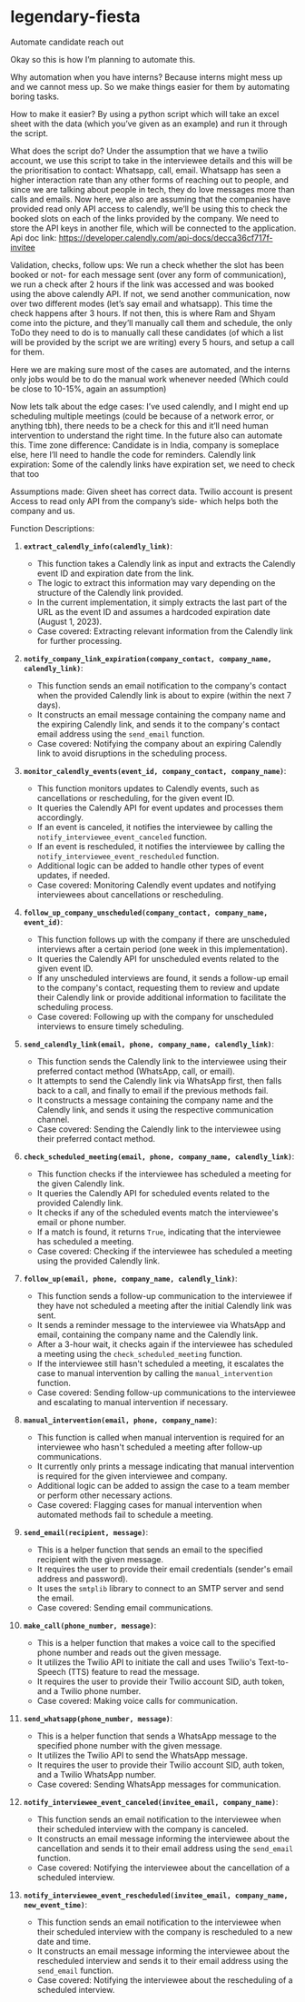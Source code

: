 # legendary-fiesta
Automate candidate reach out

Okay so this is how I’m planning to automate this.

Why automation when you have interns?
Because interns might mess up and we cannot mess up. So we make things easier for them by automating boring tasks.

How to make it easier?
By using a python script which will take an excel sheet with the data (which you’ve given as an example) and run it through the script.

What does the script do?
Under the assumption that we have a twilio account, we use this script to take in the interviewee details and this will be the prioritisation to contact: Whatsapp, call, email. Whatsapp has seen a higher interaction rate than any other forms of reaching out to people, and since we are talking about people in tech, they do love messages more than calls and emails.
Now here, we also are assuming that the companies have provided read only API access to calendly, we’ll be using this to check the booked slots on each of the links provided by the company. We need to store the API keys in another file, which will be connected to the application. Api doc link: https://developer.calendly.com/api-docs/decca36cf717f-invitee

Validation, checks, follow ups: We run a check whether the slot has been booked or not- for each message sent (over any form of communication), we run a check after 2 hours if the link was accessed and was booked using the above calendly API. If not, we send another communication, now over two different modes (let’s say email and whatsapp). This time the check happens after 3 hours. If not then, this is where Ram and Shyam come into the picture, and they’ll manually call them and schedule, the only ToDo they need to do is to manually call these candidates (of which a list will be provided by the script we are writing) every 5 hours, and setup a call for them.

Here we are making sure most of the cases are automated, and the interns only jobs would be to do the manual work whenever needed (Which could be close to 10-15%, again an assumption)

Now lets talk about the edge cases:
        I’ve used calendly, and I might end up scheduling multiple meetings (could be because of a network error, or anything tbh), there needs to be a check for this and it’ll need human intervention to understand the right time. In the future also can automate this.
        Time zone difference: Candidate is in India, company is someplace else, here I’ll need to handle the code for reminders.
        Calendly link expiration: Some of the calendly links have expiration set, we need to check that too

Assumptions made:
        Given sheet has correct data.
        Twilio account is present
        Access to read only API from the company’s side- which helps both the company and us.


Function Descriptions:


1. **`extract_calendly_info(calendly_link)`**:
   - This function takes a Calendly link as input and extracts the Calendly event ID and expiration date from the link.
   - The logic to extract this information may vary depending on the structure of the Calendly link provided.
   - In the current implementation, it simply extracts the last part of the URL as the event ID and assumes a hardcoded expiration date (August 1, 2023).
   - Case covered: Extracting relevant information from the Calendly link for further processing.

2. **`notify_company_link_expiration(company_contact, company_name, calendly_link)`**:
   - This function sends an email notification to the company's contact when the provided Calendly link is about to expire (within the next 7 days).
   - It constructs an email message containing the company name and the expiring Calendly link, and sends it to the company's contact email address using the `send_email` function.
   - Case covered: Notifying the company about an expiring Calendly link to avoid disruptions in the scheduling process.

3. **`monitor_calendly_events(event_id, company_contact, company_name)`**:
   - This function monitors updates to Calendly events, such as cancellations or rescheduling, for the given event ID.
   - It queries the Calendly API for event updates and processes them accordingly.
   - If an event is canceled, it notifies the interviewee by calling the `notify_interviewee_event_canceled` function.
   - If an event is rescheduled, it notifies the interviewee by calling the `notify_interviewee_event_rescheduled` function.
   - Additional logic can be added to handle other types of event updates, if needed.
   - Case covered: Monitoring Calendly event updates and notifying interviewees about cancellations or rescheduling.

4. **`follow_up_company_unscheduled(company_contact, company_name, event_id)`**:
   - This function follows up with the company if there are unscheduled interviews after a certain period (one week in this implementation).
   - It queries the Calendly API for unscheduled events related to the given event ID.
   - If any unscheduled interviews are found, it sends a follow-up email to the company's contact, requesting them to review and update their Calendly link or provide additional information to facilitate the scheduling process.
   - Case covered: Following up with the company for unscheduled interviews to ensure timely scheduling.

5. **`send_calendly_link(email, phone, company_name, calendly_link)`**:
   - This function sends the Calendly link to the interviewee using their preferred contact method (WhatsApp, call, or email).
   - It attempts to send the Calendly link via WhatsApp first, then falls back to a call, and finally to email if the previous methods fail.
   - It constructs a message containing the company name and the Calendly link, and sends it using the respective communication channel.
   - Case covered: Sending the Calendly link to the interviewee using their preferred contact method.

6. **`check_scheduled_meeting(email, phone, company_name, calendly_link)`**:
   - This function checks if the interviewee has scheduled a meeting for the given Calendly link.
   - It queries the Calendly API for scheduled events related to the provided Calendly link.
   - It checks if any of the scheduled events match the interviewee's email or phone number.
   - If a match is found, it returns `True`, indicating that the interviewee has scheduled a meeting.
   - Case covered: Checking if the interviewee has scheduled a meeting using the provided Calendly link.

7. **`follow_up(email, phone, company_name, calendly_link)`**:
   - This function sends a follow-up communication to the interviewee if they have not scheduled a meeting after the initial Calendly link was sent.
   - It sends a reminder message to the interviewee via WhatsApp and email, containing the company name and the Calendly link.
   - After a 3-hour wait, it checks again if the interviewee has scheduled a meeting using the `check_scheduled_meeting` function.
   - If the interviewee still hasn't scheduled a meeting, it escalates the case to manual intervention by calling the `manual_intervention` function.
   - Case covered: Sending follow-up communications to the interviewee and escalating to manual intervention if necessary.

8. **`manual_intervention(email, phone, company_name)`**:
   - This function is called when manual intervention is required for an interviewee who hasn't scheduled a meeting after follow-up communications.
   - It currently only prints a message indicating that manual intervention is required for the given interviewee and company.
   - Additional logic can be added to assign the case to a team member or perform other necessary actions.
   - Case covered: Flagging cases for manual intervention when automated methods fail to schedule a meeting.

9. **`send_email(recipient, message)`**:
   - This is a helper function that sends an email to the specified recipient with the given message.
   - It requires the user to provide their email credentials (sender's email address and password).
   - It uses the `smtplib` library to connect to an SMTP server and send the email.
   - Case covered: Sending email communications.

10. **`make_call(phone_number, message)`**:
    - This is a helper function that makes a voice call to the specified phone number and reads out the given message.
    - It utilizes the Twilio API to initiate the call and uses Twilio's Text-to-Speech (TTS) feature to read the message.
    - It requires the user to provide their Twilio account SID, auth token, and a Twilio phone number.
    - Case covered: Making voice calls for communication.

11. **`send_whatsapp(phone_number, message)`**:
    - This is a helper function that sends a WhatsApp message to the specified phone number with the given message.
    - It utilizes the Twilio API to send the WhatsApp message.
    - It requires the user to provide their Twilio account SID, auth token, and a Twilio WhatsApp number.
    - Case covered: Sending WhatsApp messages for communication.

12. **`notify_interviewee_event_canceled(invitee_email, company_name)`**:
    - This function sends an email notification to the interviewee when their scheduled interview with the company is canceled.
    - It constructs an email message informing the interviewee about the cancellation and sends it to their email address using the `send_email` function.
    - Case covered: Notifying the interviewee about the cancellation of a scheduled interview.

13. **`notify_interviewee_event_rescheduled(invitee_email, company_name, new_event_time)`**:
    - This function sends an email notification to the interviewee when their scheduled interview with the company is rescheduled to a new date and time.
    - It constructs an email message informing the interviewee about the rescheduled interview and sends it to their email address using the `send_email` function.
    - Case covered: Notifying the interviewee about the rescheduling of a scheduled interview.



